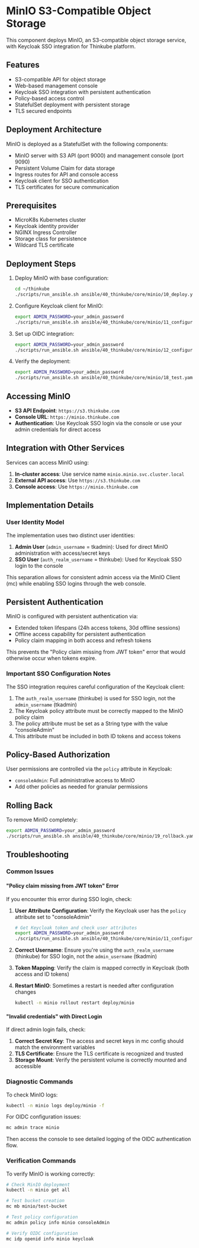 # MinIO S3-Compatible Object Storage

This component deploys MinIO, an S3-compatible object storage service, with Keycloak SSO integration for Thinkube platform.

## Features

- S3-compatible API for object storage
- Web-based management console
- Keycloak SSO integration with persistent authentication
- Policy-based access control
- StatefulSet deployment with persistent storage
- TLS secured endpoints

## Deployment Architecture

MinIO is deployed as a StatefulSet with the following components:

- MinIO server with S3 API (port 9000) and management console (port 9090)
- Persistent Volume Claim for data storage
- Ingress routes for API and console access
- Keycloak client for SSO authentication
- TLS certificates for secure communication

## Prerequisites

- MicroK8s Kubernetes cluster
- Keycloak identity provider
- NGINX Ingress Controller
- Storage class for persistence
- Wildcard TLS certificate

## Deployment Steps

1. Deploy MinIO with base configuration:
   ```bash
   cd ~/thinkube
   ./scripts/run_ansible.sh ansible/40_thinkube/core/minio/10_deploy.yaml
   ```

2. Configure Keycloak client for MinIO:
   ```bash
   export ADMIN_PASSWORD=your_admin_password
   ./scripts/run_ansible.sh ansible/40_thinkube/core/minio/11_configure_keycloak.yaml
   ```

3. Set up OIDC integration:
   ```bash
   export ADMIN_PASSWORD=your_admin_password
   ./scripts/run_ansible.sh ansible/40_thinkube/core/minio/12_configure_oidc.yaml
   ```

4. Verify the deployment:
   ```bash
   export ADMIN_PASSWORD=your_admin_password
   ./scripts/run_ansible.sh ansible/40_thinkube/core/minio/18_test.yaml
   ```

## Accessing MinIO

- **S3 API Endpoint**: `https://s3.thinkube.com`
- **Console URL**: `https://minio.thinkube.com`
- **Authentication**: Use Keycloak SSO login via the console or use your admin credentials for direct access

## Integration with Other Services

Services can access MinIO using:

1. **In-cluster access**: Use service name `minio.minio.svc.cluster.local`
2. **External API access**: Use `https://s3.thinkube.com`
3. **Console access**: Use `https://minio.thinkube.com`

## Implementation Details

### User Identity Model

The implementation uses two distinct user identities:

1. **Admin User** (`admin_username` = tkadmin): Used for direct MinIO administration with access/secret keys
2. **SSO User** (`auth_realm_username` = thinkube): Used for Keycloak SSO login to the console

This separation allows for consistent admin access via the MinIO Client (mc) while enabling SSO logins through the web console.

## Persistent Authentication

MinIO is configured with persistent authentication via:

- Extended token lifespans (24h access tokens, 30d offline sessions)
- Offline access capability for persistent authentication
- Policy claim mapping in both access and refresh tokens

This prevents the "Policy claim missing from JWT token" error that would otherwise occur when tokens expire.

### Important SSO Configuration Notes

The SSO integration requires careful configuration of the Keycloak client:

1. The `auth_realm_username` (thinkube) is used for SSO login, not the `admin_username` (tkadmin)
2. The Keycloak policy attribute must be correctly mapped to the MinIO policy claim
3. The policy attribute must be set as a String type with the value "consoleAdmin"
4. This attribute must be included in both ID tokens and access tokens

## Policy-Based Authorization

User permissions are controlled via the `policy` attribute in Keycloak:

- `consoleAdmin`: Full administrative access to MinIO
- Add other policies as needed for granular permissions

## Rolling Back

To remove MinIO completely:

```bash
export ADMIN_PASSWORD=your_admin_password
./scripts/run_ansible.sh ansible/40_thinkube/core/minio/19_rollback.yaml
```

## Troubleshooting

### Common Issues

#### "Policy claim missing from JWT token" Error

If you encounter this error during SSO login, check:

1. **User Attribute Configuration**: Verify the Keycloak user has the `policy` attribute set to "consoleAdmin"
   ```bash
   # Get Keycloak token and check user attributes
   export ADMIN_PASSWORD=your_admin_password
   ./scripts/run_ansible.sh ansible/40_thinkube/core/minio/11_configure_keycloak.yaml
   ```

2. **Correct Username**: Ensure you're using the `auth_realm_username` (thinkube) for SSO login, not the `admin_username` (tkadmin)

3. **Token Mapping**: Verify the claim is mapped correctly in Keycloak (both access and ID tokens)

4. **Restart MinIO**: Sometimes a restart is needed after configuration changes
   ```bash
   kubectl -n minio rollout restart deploy/minio
   ```

#### "Invalid credentials" with Direct Login

If direct admin login fails, check:

1. **Correct Secret Key**: The access and secret keys in mc config should match the environment variables
2. **TLS Certificate**: Ensure the TLS certificate is recognized and trusted
3. **Storage Mount**: Verify the persistent volume is correctly mounted and accessible

### Diagnostic Commands

To check MinIO logs:

```bash
kubectl -n minio logs deploy/minio -f
```

For OIDC configuration issues:

```bash
mc admin trace minio
```

Then access the console to see detailed logging of the OIDC authentication flow.

### Verification Commands

To verify MinIO is working correctly:

```bash
# Check MinIO deployment
kubectl -n minio get all

# Test bucket creation
mc mb minio/test-bucket

# Test policy configuration
mc admin policy info minio consoleAdmin

# Verify OIDC configuration
mc idp openid info minio keycloak
```

